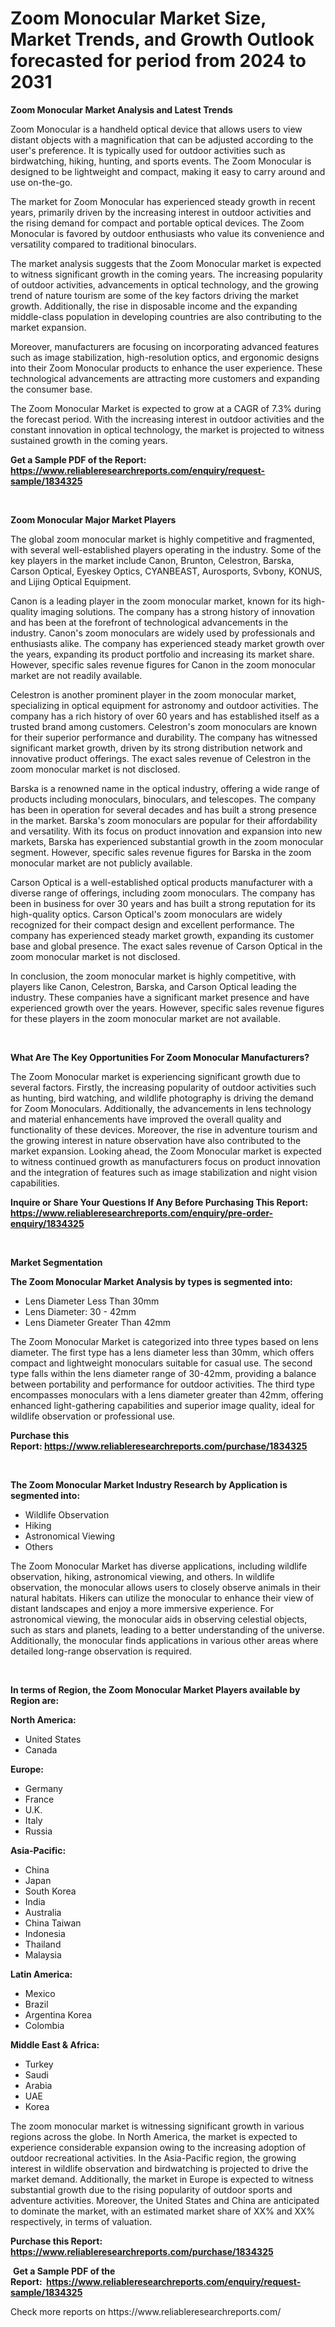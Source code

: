 <p><h1>Zoom Monocular Market Size, Market Trends, and Growth Outlook forecasted for period from 2024 to 2031</h1></p><p><strong>Zoom Monocular Market Analysis and Latest Trends</strong></p>
<p><p>Zoom Monocular is a handheld optical device that allows users to view distant objects with a magnification that can be adjusted according to the user's preference. It is typically used for outdoor activities such as birdwatching, hiking, hunting, and sports events. The Zoom Monocular is designed to be lightweight and compact, making it easy to carry around and use on-the-go.</p><p>The market for Zoom Monocular has experienced steady growth in recent years, primarily driven by the increasing interest in outdoor activities and the rising demand for compact and portable optical devices. The Zoom Monocular is favored by outdoor enthusiasts who value its convenience and versatility compared to traditional binoculars.</p><p>The market analysis suggests that the Zoom Monocular market is expected to witness significant growth in the coming years. The increasing popularity of outdoor activities, advancements in optical technology, and the growing trend of nature tourism are some of the key factors driving the market growth. Additionally, the rise in disposable income and the expanding middle-class population in developing countries are also contributing to the market expansion.</p><p>Moreover, manufacturers are focusing on incorporating advanced features such as image stabilization, high-resolution optics, and ergonomic designs into their Zoom Monocular products to enhance the user experience. These technological advancements are attracting more customers and expanding the consumer base.</p><p>The Zoom Monocular Market is expected to grow at a CAGR of 7.3% during the forecast period. With the increasing interest in outdoor activities and the constant innovation in optical technology, the market is projected to witness sustained growth in the coming years.</p></p>
<p><strong>Get a Sample PDF of the Report:&nbsp; <a href="https://www.reliableresearchreports.com/enquiry/request-sample/1834325">https://www.reliableresearchreports.com/enquiry/request-sample/1834325</a></strong></p>
<p>&nbsp;</p>
<p><strong>Zoom Monocular Major Market Players</strong></p>
<p><p>The global zoom monocular market is highly competitive and fragmented, with several well-established players operating in the industry. Some of the key players in the market include Canon, Brunton, Celestron, Barska, Carson Optical, Eyeskey Optics, CYANBEAST, Aurosports, Svbony, KONUS, and Lijing Optical Equipment. </p><p>Canon is a leading player in the zoom monocular market, known for its high-quality imaging solutions. The company has a strong history of innovation and has been at the forefront of technological advancements in the industry. Canon's zoom monoculars are widely used by professionals and enthusiasts alike. The company has experienced steady market growth over the years, expanding its product portfolio and increasing its market share. However, specific sales revenue figures for Canon in the zoom monocular market are not readily available.</p><p>Celestron is another prominent player in the zoom monocular market, specializing in optical equipment for astronomy and outdoor activities. The company has a rich history of over 60 years and has established itself as a trusted brand among customers. Celestron's zoom monoculars are known for their superior performance and durability. The company has witnessed significant market growth, driven by its strong distribution network and innovative product offerings. The exact sales revenue of Celestron in the zoom monocular market is not disclosed.</p><p>Barska is a renowned name in the optical industry, offering a wide range of products including monoculars, binoculars, and telescopes. The company has been in operation for several decades and has built a strong presence in the market. Barska's zoom monoculars are popular for their affordability and versatility. With its focus on product innovation and expansion into new markets, Barska has experienced substantial growth in the zoom monocular segment. However, specific sales revenue figures for Barska in the zoom monocular market are not publicly available.</p><p>Carson Optical is a well-established optical products manufacturer with a diverse range of offerings, including zoom monoculars. The company has been in business for over 30 years and has built a strong reputation for its high-quality optics. Carson Optical's zoom monoculars are widely recognized for their compact design and excellent performance. The company has experienced steady market growth, expanding its customer base and global presence. The exact sales revenue of Carson Optical in the zoom monocular market is not disclosed.</p><p>In conclusion, the zoom monocular market is highly competitive, with players like Canon, Celestron, Barska, and Carson Optical leading the industry. These companies have a significant market presence and have experienced growth over the years. However, specific sales revenue figures for these players in the zoom monocular market are not available.</p></p>
<p>&nbsp;</p>
<p><strong>What Are The Key Opportunities For Zoom Monocular Manufacturers?</strong></p>
<p><p>The Zoom Monocular market is experiencing significant growth due to several factors. Firstly, the increasing popularity of outdoor activities such as hunting, bird watching, and wildlife photography is driving the demand for Zoom Monoculars. Additionally, the advancements in lens technology and material enhancements have improved the overall quality and functionality of these devices. Moreover, the rise in adventure tourism and the growing interest in nature observation have also contributed to the market expansion. Looking ahead, the Zoom Monocular market is expected to witness continued growth as manufacturers focus on product innovation and the integration of features such as image stabilization and night vision capabilities.</p></p>
<p><strong>Inquire or Share Your Questions If Any Before Purchasing This Report: <a href="https://www.reliableresearchreports.com/enquiry/pre-order-enquiry/1834325">https://www.reliableresearchreports.com/enquiry/pre-order-enquiry/1834325</a></strong></p>
<p>&nbsp;</p>
<p><strong>Market Segmentation</strong></p>
<p><strong>The Zoom Monocular Market Analysis by types is segmented into:</strong></p>
<p><ul><li>Lens Diameter Less Than 30mm</li><li>Lens Diameter: 30 - 42mm</li><li>Lens Diameter Greater Than 42mm</li></ul></p>
<p><p>The Zoom Monocular Market is categorized into three types based on lens diameter. The first type has a lens diameter less than 30mm, which offers compact and lightweight monoculars suitable for casual use. The second type falls within the lens diameter range of 30-42mm, providing a balance between portability and performance for outdoor activities. The third type encompasses monoculars with a lens diameter greater than 42mm, offering enhanced light-gathering capabilities and superior image quality, ideal for wildlife observation or professional use.</p></p>
<p><strong>Purchase this Report:&nbsp;<a href="https://www.reliableresearchreports.com/purchase/1834325">https://www.reliableresearchreports.com/purchase/1834325</a></strong></p>
<p>&nbsp;</p>
<p><strong>The Zoom Monocular Market Industry Research by Application is segmented into:</strong></p>
<p><ul><li>Wildlife Observation</li><li>Hiking</li><li>Astronomical Viewing</li><li>Others</li></ul></p>
<p><p>The Zoom Monocular Market has diverse applications, including wildlife observation, hiking, astronomical viewing, and others. In wildlife observation, the monocular allows users to closely observe animals in their natural habitats. Hikers can utilize the monocular to enhance their view of distant landscapes and enjoy a more immersive experience. For astronomical viewing, the monocular aids in observing celestial objects, such as stars and planets, leading to a better understanding of the universe. Additionally, the monocular finds applications in various other areas where detailed long-range observation is required.</p></p>
<p>&nbsp;</p>
<p><strong>In terms of Region, the Zoom Monocular Market Players available by Region are:</strong></p>
<p>
    <p> <strong> North America: </strong>
        <ul>
            <li>United States</li>
            <li>Canada</li>
        </ul>
        </p> 
    <p> <strong> Europe: </strong>
        <ul>
            <li>Germany</li>
            <li>France</li>
            <li>U.K.</li>
            <li>Italy</li>
            <li>Russia</li>
        </ul>
        </p> 
    <p> <strong> Asia-Pacific: </strong>
        <ul>
            <li>China</li>
            <li>Japan</li>
            <li>South Korea</li>
            <li>India</li>
            <li>Australia</li>
            <li>China Taiwan</li>
            <li>Indonesia</li>
            <li>Thailand</li>
            <li>Malaysia</li>
        </ul>
        </p> 
    <p> <strong> Latin America: </strong>
        <ul>
            <li>Mexico</li>
            <li>Brazil</li>
            <li>Argentina Korea</li>
            <li>Colombia</li>
        </ul>
        </p> 
    <p> <strong> Middle East & Africa: </strong>
        <ul>
            <li>Turkey</li>
            <li>Saudi</li>
            <li>Arabia</li>
            <li>UAE</li>
            <li>Korea</li>
        </ul>
    </p>
    </p>
<p><p>The zoom monocular market is witnessing significant growth in various regions across the globe. In North America, the market is expected to experience considerable expansion owing to the increasing adoption of outdoor recreational activities. In the Asia-Pacific region, the growing interest in wildlife observation and birdwatching is projected to drive the market demand. Additionally, the market in Europe is expected to witness substantial growth due to the rising popularity of outdoor sports and adventure activities. Moreover, the United States and China are anticipated to dominate the market, with an estimated market share of XX% and XX% respectively, in terms of valuation.</p></p>
<p><strong>Purchase this Report: <a href="https://www.reliableresearchreports.com/purchase/1834325">https://www.reliableresearchreports.com/purchase/1834325</a></strong></p>
<p>&nbsp;<strong>Get a Sample PDF of the Report:&nbsp;&nbsp;<a href="https://www.reliableresearchreports.com/enquiry/request-sample/1834325">https://www.reliableresearchreports.com/enquiry/request-sample/1834325</a></strong></p>
<p><strong></strong></p>
<p>Check more reports on https://www.reliableresearchreports.com/</p>